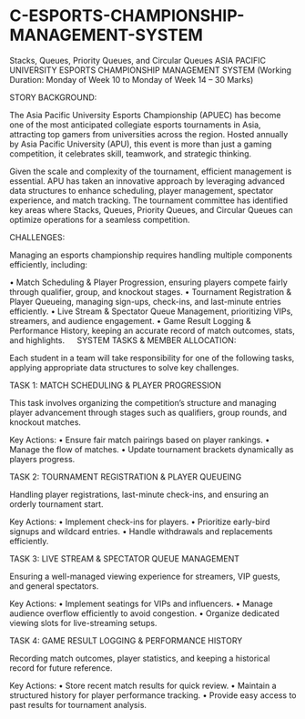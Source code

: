 # C-ESPORTS-CHAMPIONSHIP-MANAGEMENT-SYSTEM
Stacks, Queues, Priority Queues, and Circular Queues 
ASIA PACIFIC UNIVERSITY ESPORTS CHAMPIONSHIP MANAGEMENT SYSTEM
(Working Duration: Monday of Week 10 to Monday of Week 14 – 30 Marks)

STORY BACKGROUND:

The Asia Pacific University Esports Championship (APUEC) has become one of the most anticipated collegiate esports tournaments in Asia, attracting top gamers from universities across the region. Hosted annually by Asia Pacific University (APU), this event is more than just a gaming competition, it celebrates skill, teamwork, and strategic thinking.

Given the scale and complexity of the tournament, efficient management is essential. APU has taken an innovative approach by leveraging advanced data structures to enhance scheduling, player management, spectator experience, and match tracking. The tournament committee has identified key areas where Stacks, Queues, Priority Queues, and Circular Queues can optimize operations for a seamless competition.

CHALLENGES:

Managing an esports championship requires handling multiple components efficiently, including:

•	Match Scheduling & Player Progression, ensuring players compete fairly through qualifier, group, and knockout stages.
•	Tournament Registration & Player Queueing, managing sign-ups, check-ins, and last-minute entries efficiently.
•	Live Stream & Spectator Queue Management, prioritizing VIPs, streamers, and audience engagement.
•	Game Result Logging & Performance History, keeping an accurate record of match outcomes, stats, and highlights.
 
SYSTEM TASKS & MEMBER ALLOCATION:

Each student in a team will take responsibility for one of the following tasks, applying appropriate data structures to solve key challenges.


TASK 1: MATCH SCHEDULING & PLAYER PROGRESSION


This task involves organizing the competition’s structure and managing player advancement through stages such as qualifiers, group rounds, and knockout matches.

Key Actions:
•	Ensure fair match pairings based on player rankings.
•	Manage the flow of matches.
•	Update tournament brackets dynamically as players progress.



TASK 2: TOURNAMENT REGISTRATION & PLAYER QUEUEING


Handling player registrations, last-minute check-ins, and ensuring an orderly tournament start.

Key Actions:
•	Implement check-ins for players.
•	Prioritize early-bird signups and wildcard entries.
•	Handle withdrawals and replacements efficiently.
 

TASK 3: LIVE STREAM & SPECTATOR QUEUE MANAGEMENT


Ensuring a well-managed viewing experience for streamers, VIP guests, and general spectators.

Key Actions:
•	Implement seatings for VIPs and influencers.
•	Manage audience overflow efficiently to avoid congestion.
•	Organize dedicated viewing slots for live-streaming setups.



TASK 4: GAME RESULT LOGGING & PERFORMANCE HISTORY


Recording match outcomes, player statistics, and keeping a historical record for future reference.

Key Actions:
•	Store recent match results for quick review.
•	Maintain a structured history for player performance tracking.
•	Provide easy access to past results for tournament analysis.

